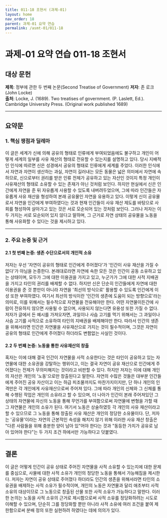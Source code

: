 ```yaml
---
title: 011-18 조현서 (과제-01)
layout: home
nav_order: 18
parent: 과제-01 요약 연습
permalink: /asmt-01/011-18
---
```


# 과제-01 요약 연습 011-18 조현서 

## 대상 문헌  
**제목**: 정부에 관한 두 번째 논문(Second Treatise of Government) 
**저자**: 존 로크(John Locke)  
**출처**: Locke, J. (1689). Two treatises of government. (P. Laslett, Ed.). Cambridge University Press. (Original work published 1689)  

---

## 요약문  

### 1. 핵심 쟁점과 딜레마  
이 글은 세계가 신에 의해 공유의 형태로 인류에게 부여되었음에도 불구하고 개인이 어떻게 세계의 일부를 사유 재산의 형태로 전유할 수 있는지를 설명하고 있다. 당시 지배적인 인식에 따르면 신은 성경에서 공유의 형태로 인류에게 세계를 주었다. 이러한 인식에서 자연과 자연이 생산하는 과실, 자연이 길러내는 모든 동물은 넓은 의미에서 자연에 속하므로, 신으로부터 권리를 받은 인류 전체가 공유하고 있는 자산인 것이지 특정 개인이 사유재산의 형태로 소유할 수 있는 존재가 아닌 것처럼 보인다. 하지만 현실에서 신은 인간에게 자연을 준 뒤 자유롭게 사용할 수 있도록 내버려두었으며, 그에 따라 인간들은 자유롭게 사유 재산을 형성하여 본래 공유물인 자연을 유용하고 있다. 이렇게 신이 공유물로서 자연을 인간에게 부여하였다는 것과 현재 인간들이 사유 재산 제도를 바탕으로 사회를 형성하여 살아가고 있는 것은 서로 모순되어 있는 것처럼 보인다. 그러나 저자는 이 두 가지는 서로 모순되어 있지 않다고 말하며, 그 근거로 자연 상태의 공유물을 노동을 통해 사유화할 수 있다는 것을 제시하고 있다.

---

### 2. 주요 논증 및 근거  

#### 2.1 첫 번째 논증: 생존 수단으로서의 개인적 소유
저자는 우선 '자연이 공유의 형태로 인간에게 주어졌다'가 '인간이 사유 재산을 가질 수 없다'가 아님을 논증한다. 본래대로라면 자연에 속한 모든 것은 인간이 공동 소유하고 있는 상태이며, 모두가 그에 대한 이용권을 가지고 있고, 누군가가 그에 대한 사적 지배권을 가지고 타인의 권리를 배제할 수 없다. 하지만 신은 단순히 인간들에게 자연에 대한 이용권을 준 것 뿐만이 아니라 자연을 '최선의 방식으로' 활용할 수 있도록 인간에게 이성 또한 부여하였다. 여기서 최선의 방식이란 '인간의 생존에 도움이 되는 방향으로'라는 의미로, 이를 위해서는 필수적으로 자연물을 전유해야만 한다. 어떤 자연물이든간에 사람이 전유하지 않으면 사용될 수 없으며, 사용되지 않는다면 유용성 또한 가질 수 없다. 저자가 글에서 든 예시를 가져오자면, 과일이나 사슴 고기를 먹기 위해서는 그 과일이나 사슴 고기를 사적으로 소유하여 타인의 지배권을 배제해야만 한다. 따라서 인간의 생존을 위해서라면 인간은 자연물을 사유재산으로 가지는 것이 필수적이며, 그것은 자연이 공유의 형태로 인간에게 주어졌다 하더라도 변함없는 사실인 것이다.

#### 2.2 두 번째 논증: 노동을 통한 사유재산의 창출
혹자는 이에 대해 결국 인간이 자연물을 사적 소유한다는 것은 타인이 공유하고 있는 자연물에 대한 소유권을 강탈하는 행위이고, 이는 결국 자연이 공유 재산으로 인간에게 주어졌다는 전제가 무의미해지는 것이라고 비판할 수 있다. 하지만 저자는 이에 대해 개인의 자산은 개인의 '노동'으로만 창출된다고 말한다. 자연의 수많은 것들은 대부분 인간들에게 주어진 공유 자산이고 이는 하급 피조물까지도 마찬가지이지만, 단 하나 개인의 인격만은 각 개인에게 사유재산으로써 주어져 있다. 그에 따라 개인의 신체와 그 신체를 통해 수행된 작업은 개인의 소유라고 할 수 있으며, 더 나아가 인간이 본래 주어져있던 그 상태의 자연물에 자신의 노동을 통해 무언가를 부여함으로써 자연물에 변형을 가할 때 그 자연물은 개인의 소유가 된다. 여기서 노동은 상술하였듯 각 개인의 사유 재산이라고 할 수 있으므로 그 노동을 통해 창출된 사유 재산은 개인의 정당한 소유물이다. 단, 저자는 '공유물'이라는 자연의 근본적인 속성을 해치지 않기 위해 이러한 사유 재산 창출은 "다른 사람들을 위해 충분한 양이 남아 있"어야 한다는 것과 "동등한 가치가 공유로 남아 있어야 한다"는 두 가지 조건 하에서만 가능하다고 덧붙였다. 

---

## 결론  
이 글은 어떻게 인간이 공유 상태로 주어진 자연물을 사적 소유할 수 있는지에 대한 문제를 중심으로, 사물에 대한 사적 소유가 개인의 정당한 노동을 통해서 가능해짐을 제시한다. 저자는 자연이 공유 상태로 주어졌다 하더라도 인간의 생존을 위해서라면 타인의 소유권을 배제하는 사적 소유가 필수적이며, 개인의 노동은 자연물과 달리 애초부터 사적 소유의 대상이므로 그 노동으로 창출된 산물 또한 사적 소유가 가능하다고 말한다. 이러한 논의는 노동을 사적 소유의 근거로 제시함으로써 사적 소유를 정당화하려는 시도로 이해할 수 있으며, 단순히 그를 정당화할 뿐만 아니라 사적 소유에 여러 조건을 붙여 제한함으로써 분배 정의 또한 실현하려 하였다는 데에 의의가 있다. 

